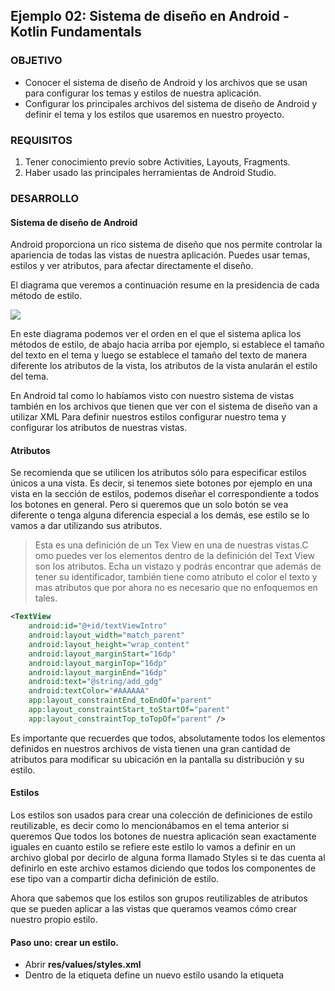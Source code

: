 ## Ejemplo 02: Sistema de diseño en Android - Kotlin Fundamentals

### OBJETIVO

- Conocer el sistema de diseño de Android y los archivos que se usan para configurar los temas y estilos de nuestra aplicación.
- Configurar los principales archivos del sistema de diseño de Android y definir el tema y los estilos que usaremos en nuestro proyecto.

### REQUISITOS

1. Tener conocimiento previo sobre Activities, Layouts, Fragments.
2. Haber usado las principales herramientas de Android Studio.

### DESARROLLO

#### Sistema de diseño de Android

Android proporciona un rico sistema de diseño que nos permite controlar la apariencia de todas las vistas de nuestra aplicación. Puedes usar temas, estilos y ver atributos, para afectar directamente el diseño. 

El diagrama que veremos a continuación resume en la presidencia de cada método de estilo.

![](https://github.com/beduExpert/B1-Kotlin-Intermedio/blob/master/Sesion-05/Ejemplo-02/Images/1.png)

En este diagrama podemos ver el orden en el que el sistema aplica los métodos de estilo, de abajo hacia arriba por ejemplo, si establece el tamaño del texto en el tema y luego se establece el tamaño del texto de manera diferente los atributos de la vista, los atributos de la vista anularán el estilo del tema.

En Android tal como lo habíamos visto con nuestro sistema de vistas también en los archivos que tienen que ver con el sistema de diseño van a utilizar XML Para definir nuestros estilos configurar nuestro tema y configurar los atributos de nuestras vistas.

#### Atributos

Se recomienda que se utilicen los atributos sólo para especificar estilos únicos a una vista. Es decir, si tenemos siete botones por ejemplo en una vista en la sección de estilos, podemos diseñar el correspondiente a todos los botones en general. Pero si queremos que un solo botón se vea diferente o tenga alguna diferencia especial a los demás, ese estilo se lo vamos a dar utilizando sus atributos.

>Esta es una definición de un Tex View en una de nuestras vistas.C omo puedes ver los elementos dentro de la definición del Text View son los atributos. Echa un vistazo y podrás encontrar que además de tener su identificador, también tiene como atributo el color el texto y mas atributos que por ahora no es necesario que no enfoquemos en tales.
```XML
<TextView
	android:id="@+id/textViewIntro"
	android:layout_width="match_parent"
	android:layout_height="wrap_content"
	android:layout_marginStart="16dp"
	android:layout_marginTop="16dp"
	android:layout_marginEnd="16dp"
	android:text="@string/add_gdg"
	android:textColor="#AAAAAA"
	app:layout_constraintEnd_toEndOf="parent"
	app:layout_constraintStart_toStartOf="parent"
	app:layout_constraintTop_toTopOf="parent" />
```
Es importante que recuerdes que todos, absolutamente todos los elementos definidos en nuestros archivos de vista tienen una gran cantidad de atributos para modificar su ubicación en la pantalla su distribución y su estilo.

#### Estilos

Los estilos son usados para crear una colección de definiciones de estilo reutilizable, es decir como lo mencionábamos en el tema anterior si queremos Que todos los botones de nuestra aplicación sean exactamente iguales en cuanto estilo se refiere este estilo lo vamos a definir en un archivo global por decirlo de alguna forma llamado Styles si te das cuenta al definirlo en este archivo estamos diciendo que todos los componentes de ese tipo van a compartir dicha definición de estilo.

Ahora que sabemos que los estilos son grupos reutilizables de atributos que se pueden aplicar a las vistas que queramos veamos cómo crear nuestro propio estilo.

#### Paso uno: crear un estilo.
- Abrir **res/values/styles.xml**
- Dentro de la etiqueta **<resources>** define un nuevo estilo usando la etiqueta **<style>** como se muestra continuación.

>Definimos un estilo nombrándolo con el atributo **name** y especificando de qué estilo estamos heredando con la etiqueta **parent**.
```XML
<style name="TextAppearance.Title" parent="TextAppearance.MaterialComponents.Headline6">
</style>
```
Ahora que tenemos definido nuestro estilo es decir nuestro grupo definamos las propiedades que va a afectar este grupo de estilos.

Para hacerlo tenemos que colocar los atributos que se verán afectados con este grupo de estilos que hemos definido.

```XML
<style name="TextAppearance.Title" parent="TextAppearance.MaterialComponents.Headline6">
	<item name="android:textSize">24sp</item>
 	<item name="android:textColor">#555555</item>
</style>
```

Recapitulando textualmente hemos definido al principio un estilo llamado **TextAppearance.Title** y le hemos asignado dos ítems, uno para el tamaño del texto y otro para el color del texto es decir que los componentes visuales que utilicen este estilo se veran afectado en los mismos atributos.

#### Paso dos: aplicando un estilo.

Ahora para agregar nuestro estilo a un elemento visual tomemos como base el TexView que habíamos definido antes suponiendo que este TexView ya tiene definidos los atributos TextSize y TexColor, de la siguiente forma:

```XML
<TextView
	android:id="@+id/textViewIntro"
	android:text="@string/add_gdg"
	android:textSize="2sp"
	android:textColor="#AAAAAA" />
```

Ahora signamos nuestro estilo a este TextView y veamos como queda:

```XML
<TextView
	android:id="@+id/textViewIntro"
	android:text="@string/add_gdg"
	android:textAppearance="@style/TextAppearance.Title" />
```

Como puedes observar el uso de estilos hace mucho más fácil y entendible el diseño que le vamos a dar a cada elemento visual de nuestra aplicación.

#### Temas

Los temas se usan para definir colores para toda la aplicación para establecer la fuente predeterminada para toda la aplicación, los temas por naturaleza se aplican a todas las vistas dentro de la aplicación como vistas de texto botones radio buttons etc.

Como en el caso anterior de los estilos la definición de nuestro tema está dentro del archivo Styles ubicado en la siguiente ruta **res/values/styles.xml**.

Encontraremos dentro de la etiqueta Resources las definiciones de nuestros estilos y de nuestro tema, por ahora es muy probable que encontremos algo similar a lo siguiente:

```XML
<resources>

    <!-- Base application theme. -->
    <style name="AppTheme" parent="Theme.AppCompat.Light.DarkActionBar">
        <!-- Customize your theme here. -->
        <item name="colorPrimary">@color/colorPrimary</item>
        <item name="colorPrimaryDark">@color/colorPrimaryDark</item>
        <item name="colorAccent">@color/colorAccent</item>
    </style>

</resources>
```

Cómo podemos observar nuestra aplicación tiene un tema definido con el nombre **AppTheme** y le estamos indicando que está heredando del tema **Theme.AppCompat.Light.DarkActionBar** el cual es el que está asignado por defecto en el sistema por Android.

También nos indica que tipo de modificaciones podemos hacerle al tema por ahora sólo vemos los siguientes:
- colorPrimary
- colorPrimaryDark
- colorAccent

Para finalizar este ejemplo te dejo una lista de todos los modificadores que podemos usar para nuestros temas:

```XML
<style name="Theme.MyApp" parent="Theme.AppCompat">

  <!-- Original AppCompat attributes. -->
  <item name="colorPrimary">@color/my_app_primary_color</item>
  <item name="colorSecondary">@color/my_app_secondary_color</item>
  <item name="android:colorBackground">@color/my_app_background_color</item>
  <item name="colorError">@color/my_app_error_color</item>

  <!-- New MaterialComponents attributes. -->
  <item name="colorPrimaryVariant">@color/my_app_primary_variant_color</item>
  <item name="colorSecondaryVariant">@color/my_app_secondary_variant_color</item>
  <item name="colorSurface">@color/my_app_surface_color</item>
  <item name="colorOnPrimary">@color/my_app_color_on_primary</item>
  <item name="colorOnSecondary">@color/my_app_color_on_secondary</item>
  <item name="colorOnBackground">@color/my_app_color_on_background</item>
  <item name="colorOnError">@color/my_app_color_on_error</item>
  <item name="colorOnSurface">@color/my_app_color_on_surface</item>
  <item name="scrimBackground">@color/mtrl_scrim_color</item>
  <item name="textAppearanceHeadline1">@style/TextAppearance.MaterialComponents.Headline1</item>
  <item name="textAppearanceHeadline2">@style/TextAppearance.MaterialComponents.Headline2</item>
  <item name="textAppearanceHeadline3">@style/TextAppearance.MaterialComponents.Headline3</item>
  <item name="textAppearanceHeadline4">@style/TextAppearance.MaterialComponents.Headline4</item>
  <item name="textAppearanceHeadline5">@style/TextAppearance.MaterialComponents.Headline5</item>
  <item name="textAppearanceHeadline6">@style/TextAppearance.MaterialComponents.Headline6</item>
  <item name="textAppearanceSubtitle1">@style/TextAppearance.MaterialComponents.Subtitle1</item>
  <item name="textAppearanceSubtitle2">@style/TextAppearance.MaterialComponents.Subtitle2</item>
  <item name="textAppearanceBody1">@style/TextAppearance.MaterialComponents.Body1</item>
  <item name="textAppearanceBody2">@style/TextAppearance.MaterialComponents.Body2</item>
  <item name="textAppearanceCaption">@style/TextAppearance.MaterialComponents.Caption</item>
  <item name="textAppearanceButton">@style/TextAppearance.MaterialComponents.Button</item>
  <item name="textAppearanceOverline">@style/TextAppearance.MaterialComponents.Overline</item>

</style>
```

Ahora dirígete al [Reto 01](/../../tree/master/Sesion-05/Reto-01/) y pongamos a pruéba el conocimiento que acabas de adquirir, exito.

